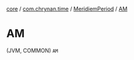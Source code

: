 [core](../../index.md) / [com.chrynan.time](../index.md) / [MeridiemPeriod](index.md) / [AM](./-a-m.md)

# AM

(JVM, COMMON) `AM`